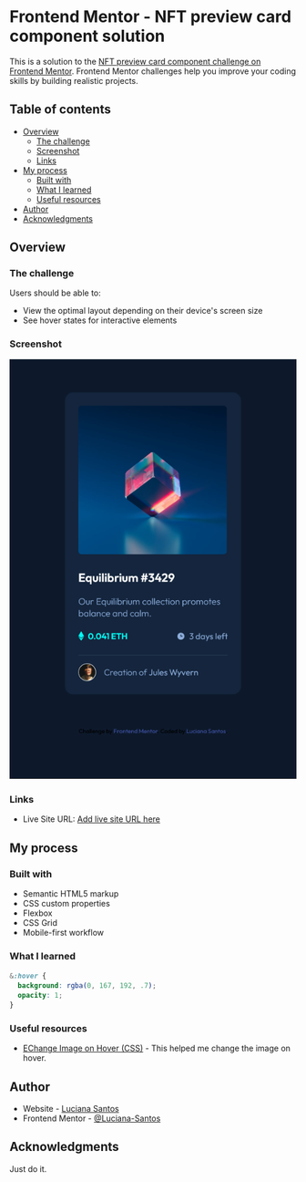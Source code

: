 # Frontend Mentor - NFT preview card component solution

This is a solution to the [NFT preview card component challenge on Frontend Mentor](https://www.frontendmentor.io/challenges/nft-preview-card-component-SbdUL_w0U). Frontend Mentor challenges help you improve your coding skills by building realistic projects. 

## Table of contents

- [Overview](#overview)
  - [The challenge](#the-challenge)
  - [Screenshot](#screenshot)
  - [Links](#links)
- [My process](#my-process)
  - [Built with](#built-with)
  - [What I learned](#what-i-learned)
  - [Useful resources](#useful-resources)
- [Author](#author)
- [Acknowledgments](#acknowledgments)


## Overview

### The challenge

Users should be able to:

- View the optimal layout depending on their device's screen size
- See hover states for interactive elements

### Screenshot

![](https://github.com/Luciana-Santos/nft-preview-card-component/blob/main/img/screenshot.png)


### Links

- Live Site URL: [Add live site URL here](https://luciana-santos.github.io/nft-preview-card-component/)

## My process

### Built with

- Semantic HTML5 markup
- CSS custom properties
- Flexbox
- CSS Grid
- Mobile-first workflow

### What I learned

```css
&:hover {
  background: rgba(0, 167, 192, .7);
  opacity: 1;
}
```


### Useful resources

- [EChange Image on Hover (CSS)](https://codepen.io/micobd/pen/YmPmNJ) - This helped me change the image on hover.


## Author

- Website - [Luciana Santos](https://github.com/Luciana-Santos)
- Frontend Mentor - [@Luciana-Santos](https://www.frontendmentor.io/profile/Luciana-Santos)


## Acknowledgments

Just do it.
